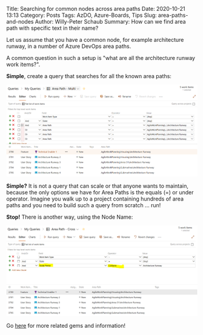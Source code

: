 Title: Searching for common nodes across area paths
Date: 2020-10-21 13:13
Category: Posts
Tags: AzDO, Azure-Boards, Tips
Slug: area-paths-and-nodes
Author: Willy-Peter Schaub
Summary: How can we find area path with specific text in their name?

Let us assume that you have a common node, for example architecture runway, in a number of Azure DevOps area paths. 

A common question in such a setup is "what are all the architecture runway work items?". 

**Simple**, create a query that searches for all the known area paths:

![Area Paths](/images/searching-for-common-nodes-across-area-paths-1.png)

**Simple?** It is not a query that can scale or that anyone wants to maintain, because the only options we have for Area Paths is the equals (=) or under 
operator. Imagine you walk up to a project containing hundreds of area paths and you need to build such a query from scratch ... run!

**Stop!** There is another way, using the Node Name:

![Node Names](/images/searching-for-common-nodes-across-area-paths-2.png)

Go [here](https://docs.microsoft.com/en-us/azure/devops/boards/queries/query-by-area-iteration-path?view=azure-devops#node-name-and-keyword-based-queries) for more related gems and information!



